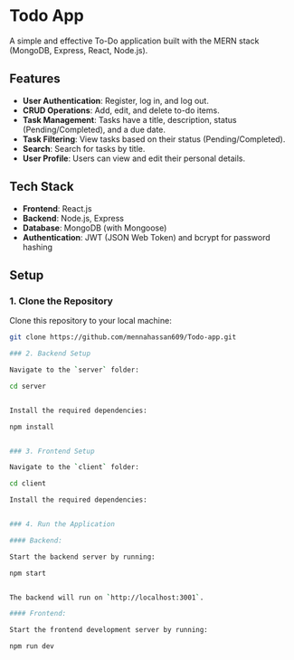 # Todo App

A simple and effective To-Do application built with the MERN stack (MongoDB, Express, React, Node.js).

## Features

- **User Authentication**: Register, log in, and log out.
- **CRUD Operations**: Add, edit, and delete to-do items.
- **Task Management**: Tasks have a title, description, status (Pending/Completed), and a due date.
- **Task Filtering**: View tasks based on their status (Pending/Completed).
- **Search**: Search for tasks by title.
- **User Profile**: Users can view and edit their personal details.

## Tech Stack

- **Frontend**: React.js
- **Backend**: Node.js, Express
- **Database**: MongoDB (with Mongoose)
- **Authentication**: JWT (JSON Web Token) and bcrypt for password hashing

## Setup

### 1. Clone the Repository
Clone this repository to your local machine:
```bash
git clone https://github.com/mennahassan609/Todo-app.git

### 2. Backend Setup

Navigate to the `server` folder:

cd server


Install the required dependencies:

npm install


### 3. Frontend Setup

Navigate to the `client` folder:

cd client

Install the required dependencies:


### 4. Run the Application

#### Backend:

Start the backend server by running:

npm start


The backend will run on `http://localhost:3001`.

#### Frontend:

Start the frontend development server by running:

npm run dev
